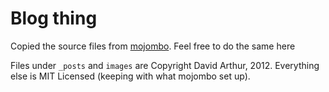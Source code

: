 # Blog thing

Copied the source files from [mojombo](https://github.com/mojombo/mojombo.github.com). Feel free to do the same here

Files under `_posts` and `images` are Copyright David Arthur, 2012. Everything else is MIT Licensed (keeping with what mojombo set up).
